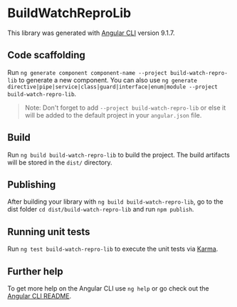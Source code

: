 # BuildWatchReproLib

This library was generated with [Angular CLI](https://github.com/angular/angular-cli) version 9.1.7.

## Code scaffolding

Run `ng generate component component-name --project build-watch-repro-lib` to generate a new component. You can also use `ng generate directive|pipe|service|class|guard|interface|enum|module --project build-watch-repro-lib`.
> Note: Don't forget to add `--project build-watch-repro-lib` or else it will be added to the default project in your `angular.json` file. 

## Build

Run `ng build build-watch-repro-lib` to build the project. The build artifacts will be stored in the `dist/` directory.

## Publishing

After building your library with `ng build build-watch-repro-lib`, go to the dist folder `cd dist/build-watch-repro-lib` and run `npm publish`.

## Running unit tests

Run `ng test build-watch-repro-lib` to execute the unit tests via [Karma](https://karma-runner.github.io).

## Further help

To get more help on the Angular CLI use `ng help` or go check out the [Angular CLI README](https://github.com/angular/angular-cli/blob/master/README.md).
